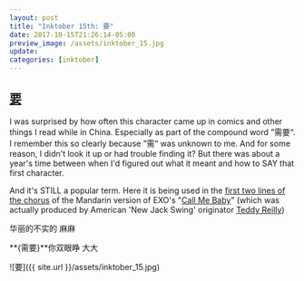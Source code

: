 ```yaml
---
layout: post
title: "Inktober 15th: 要"
date: 2017-10-15T21:26:14-05:00
preview_image: /assets/inktober_15.jpg
update: 
categories: [inktober]
---
```


## [要](http://www.learnchineseez.com/read-write/traditional/view.php?code=8981&last=1)

I was surprised by how often this character came up in comics and other things I read while in China. Especially as part of the compound word ”需要“. I remember this so clearly because ”需“ was unknown to me. And for some reason, I didn't look it up or had trouble finding it? But there was about a year's time between when I'd figured out what it meant and how to SAY that first character.

And it's STILL a popular term. Here it is being used in the [first two lines of the chorus](https://colorcodedlyrics.com/2015/04/exo-call-me-baby-chinese-version) of the Mandarin version of EXO's "[Call Me Baby](https://www.youtube.com/watch?v=n-qm0xh0VK4)" (which was actually produced by American 'New Jack Swing' originator [Teddy Reilly](https://en.wikipedia.org/wiki/Call_Me_Baby))

华丽的不实的 麻麻

**{需要}**你双眼睁 大大

![要]({{ site.url }}/assets/inktober_15.jpg)
